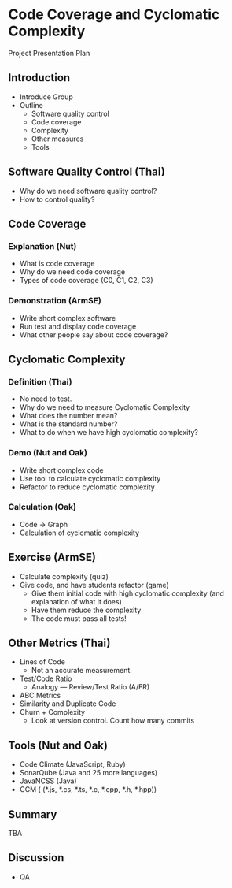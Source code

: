 Code Coverage and Cyclomatic Complexity
=======================================

Project Presentation Plan

Introduction
------------

* Introduce Group
* Outline
    * Software quality control
    * Code coverage
    * Complexity
    * Other measures
    * Tools


Software Quality Control (Thai)
-------------------------------

* Why do we need software quality control?
* How to control quality?



Code Coverage
-------------

### Explanation (Nut)

* What is code coverage
* Why do we need code coverage
* Types of code coverage (C0, C1, C2, C3)



### Demonstration (ArmSE)

* Write short complex software
* Run test and display code coverage
* What other people say about code coverage?



Cyclomatic Complexity
---------------------

### Definition (Thai)

* No need to test.
* Why do we need to measure Cyclomatic Complexity
* What does the number mean?
* What is the standard number?
* What to do when we have high cyclomatic complexity?



### Demo (Nut and Oak)

* Write short complex code
* Use tool to calculate cyclomatic complexity
* Refactor to reduce cyclomatic complexity



### Calculation (Oak)

* Code &rarr; Graph
* Calculation of cyclomatic complexity



Exercise (ArmSE)
----------------

* Calculate complexity (quiz)
* Give code, and have students refactor (game)
    * Give them initial code with high cyclomatic complexity (and explanation of what it does)
    * Have them reduce the complexity
    * The code must pass all tests!



Other Metrics (Thai)
--------------------

* Lines of Code
    * Not an accurate measurement.
* Test/Code Ratio
    * Analogy — Review/Test Ratio (A/FR)
* ABC Metrics
* Similarity and Duplicate Code
* Churn + Complexity
    * Look at version control. Count how many commits



Tools (Nut and Oak)
-------------------

* Code Climate (JavaScript, Ruby)
* SonarQube (Java and 25 more languages)
* JavaNCSS (Java)
* CCM ( (*.js, *.cs, *.ts, *.c, *.cpp, *.h, *.hpp))


Summary
-------
TBA



Discussion
----------
* QA


